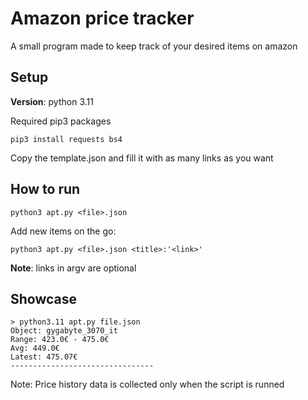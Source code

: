 # Amazon price tracker

A small program made to keep track of your desired items on amazon 

## Setup

**Version**: python 3.11

Required pip3 packages
```
pip3 install requests bs4
```
Copy the template.json and fill it with as many links as you want

## How to run
```
python3 apt.py <file>.json
```
Add new items on the go:
```
python3 apt.py <file>.json <title>:'<link>'
```

**Note**: links in argv are optional

## Showcase
```
> python3.11 apt.py file.json
Object: gygabyte_3070_it
Range: 423.0€ - 475.0€
Avg: 449.0€
Latest: 475.07€
--------------------------------
```
Note: Price history data is collected only when the script is runned
